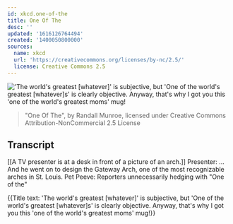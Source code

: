 ```yaml
---
id: xkcd.one-of-the
title: One Of The
desc: ''
updated: '1616126764494'
created: '1400050800000'
sources:
  name: xkcd
  url: 'https://creativecommons.org/licenses/by-nc/2.5/'
  license: Creative Commons 2.5
---
```

!['The world's greatest [whatever]' is subjective, but 'One of the world's greatest [whatever]s' is clearly objective. Anyway, that's why I got you this 'one of the world's greatest moms' mug!](https://imgs.xkcd.com/comics/one_of_the.png)
> "One Of The", by Randall Munroe, licensed under Creative Commons Attribution-NonCommercial 2.5 License

## Transcript
[[A TV presenter is at a desk in front of a picture of an arch.]]
Presenter: ... And he went on to design the Gateway Arch, one of the most recognizable arches in St. Louis.
 Pet Peeve: Reporters unnecessarily hedging with "One of the"

{{Title text: 'The world's greatest [whatever]' is subjective, but 'One of the world's greatest [whatever]s' is clearly objective. Anyway, that's why I got you this 'one of the world's greatest moms' mug!}}
